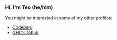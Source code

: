### Hi, I'm Teo (he/him)

You might be interested in some of my other profiles:
- [Codeberg](https://codeberg.org/teo)
- [GHC's Gitlab](https://gitlab.haskell.org/teo)

<!--
**TeofilC/TeofilC** is a ✨ _special_ ✨ repository because its `README.md` (this file) appears on your GitHub profile.

Here are some ideas to get you started:

- 🔭 I’m currently working on ...
- 🌱 I’m currently learning ...
- 👯 I’m looking to collaborate on ...
- 🤔 I’m looking for help with ...
- 💬 Ask me about ...
- 📫 How to reach me: ...
- 😄 Pronouns: ...
- ⚡ Fun fact: ...
-->
